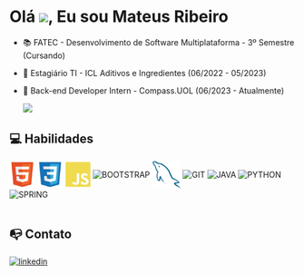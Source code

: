 <link rel="stylesheet" href="https://cdn.jsdelivr.net/gh/devicons/devicon@v2.15.1/devicon.min.css">
          
<h1 align="left">Olá <img src="https://raw.githubusercontent.com/kaueMarques/kaueMarques/master/hi.gif" height="30px">, Eu sou Mateus Ribeiro</h1>


- :books: FATEC - Desenvolvimento de Software Multiplataforma - 3º Semestre (Cursando)

- :office: Estagiário TI - ICL Aditivos e Ingredientes (06/2022 - 05/2023)

- 📜 Back-end Developer Intern - Compass.UOL (06/2023 - Atualmente)
  
  <img height="170em" src="https://github-readme-stats.vercel.app/api/top-langs/?username=mateusok&layout=compact&langs_count=7&theme=tokyonight"/><br>
  
  
<div align="left">  

  ## :computer: Habilidades

<div style="display: inline_block">
  <img align="center" alt="HTML" height="45" src="https://raw.githubusercontent.com/devicons/devicon/master/icons/html5/html5-original.svg">
  <img align="center" alt="CSS" height="45" src="https://raw.githubusercontent.com/devicons/devicon/master/icons/css3/css3-original.svg">
  <img align="center" alt="JS" height="45" src="https://raw.githubusercontent.com/devicons/devicon/master/icons/javascript/javascript-plain.svg">
  <img align="center" alt="BOOTSTRAP" height="60" src="https://cdn.jsdelivr.net/gh/devicons/devicon/icons/bootstrap/bootstrap-original.svg"/>
  <img align="center" alt="MYSQL" height="50" src="https://raw.githubusercontent.com/devicons/devicon/master/icons/mysql/mysql-plain.svg">
  <img align="center" alt="GIT" height="50" src="https://cdn.jsdelivr.net/gh/devicons/devicon/icons/git/git-original.svg"/>
  <img align="center" alt="JAVA" height="50" src="https://cdn.jsdelivr.net/gh/devicons/devicon/icons/java/java-original.svg"/>
  <img align="center" alt="PYTHON" height="50" src="https://cdn.jsdelivr.net/gh/devicons/devicon/icons/python/python-original.svg"/>
  <img align="center" alt="SPRING" height="50" src="https://cdn.jsdelivr.net/gh/devicons/devicon/icons/spring/spring-original.svg"/>       
          
            
          
  
</div>
<br>

##  :mailbox_with_no_mail: Contato

<a href="https://www.linkedin.com/in/mateus-ribeiro-1779491a7/" target="_blank">
  <img align="center" alt="linkedin" height="45" src="https://cdn.jsdelivr.net/gh/devicons/devicon/icons/linkedin/linkedin-original.svg"/>
</a>

  
</div>
